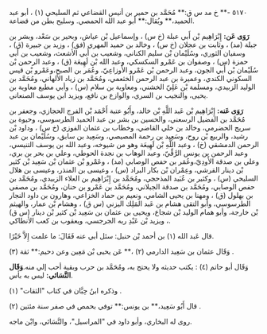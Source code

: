 ٥١٧٠ -** خ مد س ق:** مُحَمَّد بن حمير بن أنيس القضاعي ثم السليحي (١) ، أبو عبد الحميد،** ويُقال:** أبو عبد الله الحمصي. وسليح بطن من قضاعة.

**رَوَى عَن:** إِبْرَاهِيم بْن أَبي عبلة (خ س) ، وإسماعيل بْن عياش، وبحير بن سَعْد، وبشر بن جبلة (مد) ، وثابت بن عجلان (خ س) ، وخالد بن حميد المهري (فق) ، وزيد بن جبيرة (ق) ، وسفيان الثوري، وسُلَيْمان بْن سليم الكناني، وشعيب بن أَبي الأشعث، وشعيب بن أَبي حمزة (س) ، وصفوان بن عَمْرو السكسكي، وعبد الله بْن لَهِيعَة (ق) ، وعبد الرحمن بْن سُلَيْمان بْن أَبي الجون، وعبد الرحمن بْن عَمْرو الأَوزاعِيّ، وعُمَر بن الصبح،وعَمْرو بْن قيس السكوني الكندي، وعميرة بن عبد الرحمن الخثعمي، ومُحَمَّد بن زياد الألهاني، ومُحَمَّد بن الوليد الزبيدي، ومسلمة بْن عَلِيّ الخشني، ومعاوية بن سلام (س) ، وأبي مطيع معاوية بن يحيى، والنجيب بن السري، والوازع بن نافع، ويزيد ابن يوسف الصنعاني.

**رَوَى عَنه:** إِبْرَاهِيم بْن عَبد اللَّهِ بْن خالد، وأَبُو عتبة أَحْمَد بْن الفرج الحجازي، وجعفر بن مُحَمَّد بن الفضيل الرسعني، والحسين بن بشر بن عبد الحميد الطرسوسي، وحيوة بن سريج الحضرمي، وخالد بن خلي القاضي، وخطاب بن عثمان الفوزي (خ س) ، وداود بْن رشيد، والربيع بْن روح، وسَعِيد بن رحمة المصيصي، وسَعِيد بن سابق، وسُلَيْمان بن عبد الرحمن الدمشقي (خ) ، وعبد اللَّهِ بْن لَهِيعَة وهو من شيوخه، وعبد الله بن يوسف التنيسي، وعبد الرحمن بن يونس الرَّقِّيّ، وعبد الوهاب بن نجدة الحوطي، وعلي بن بحر بن بري، وعلي بن صدقة الأَودِيّ،وعُمَر بن حفص الوصابي (مد) ، وعَمْرو بْن عثمان بْن سَعِيد بْن كثير بْن دينار القرشي، وعِمْران بْن بكار البراد (س) ، وعيسى بن المنذر، وعيسى بن هلال السليحي (س) ، وكثير بن عُبَيد المذحجي، ومُحَمَّد بن إِبْرَاهِيم بن العلاء الزبيدي، ومُحَمَّد بن حفص الوصابي، ومُحَمَّد بن صدقة الجبلاني، ومُحَمَّد بن عَمْرو بن حنان، ومُحَمَّد بن مصفى بن بهلول (ق) ، ومهنا بن يحيى الشامي، ونعيم بن حماد الخزاعي، وهارون بن داود النجار الطرسوسي، وأبو التقى هشام بن عَبد المَلِك اليزني (س ق) ، وهشام بْن عمار، والهيثم بْن خارجة، وأبو همام الوليد بْن شجاع، ويحيى بن عثمان بن سَعِيد بْن كثير بْن دينار (س ق) ، ويزيد بْن عَبْدِ ربه الجرجسي، ويعقوب بن كعب الأنطاكي.

قال عَبد الله (١) بن أحمد بْن حنبل: سئل أبي عنه فَقَالَ: ما علمت إِلاَّ خَيْرًا.

وَقَال عثمان بن سَعِيد الدارمي (٢) ،** عَن يحيى بْن مَعِين وعن دحيم:** ثقة (٣) .

وَقَال أبو حاتم (٤) : يكتب حديثه ولا يحتج به، ومُحَمَّد بن حرب وبقية أحب إلي منه.**وَقَال النَّسَائي:** ليس به بأس.

وذكره ابنُ حِبَّان في كتاب "الثقات" (١) .

قال أَبُو سَعِيد،** بن يونس:** توفي بحمص في صفر سنة مئتين (٢) .

روى له البخاري، وأبو داود في "المراسيل"، والنَّسَائي، وابْن ماجه.
